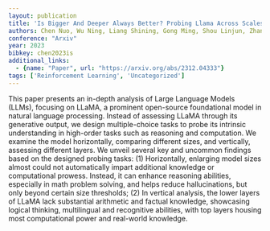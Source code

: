 ```yaml
---
layout: publication
title: 'Is Bigger And Deeper Always Better? Probing Llama Across Scales And Layers'
authors: Chen Nuo, Wu Ning, Liang Shining, Gong Ming, Shou Linjun, Zhang Dongmei, Li Jia
conference: "Arxiv"
year: 2023
bibkey: chen2023is
additional_links:
  - {name: "Paper", url: "https://arxiv.org/abs/2312.04333"}
tags: ['Reinforcement Learning', 'Uncategorized']
---
```

This paper presents an in-depth analysis of Large Language Models (LLMs), focusing on LLaMA, a prominent open-source foundational model in natural language processing. Instead of assessing LLaMA through its generative output, we design multiple-choice tasks to probe its intrinsic understanding in high-order tasks such as reasoning and computation. We examine the model horizontally, comparing different sizes, and vertically, assessing different layers. We unveil several key and uncommon findings based on the designed probing tasks: (1) Horizontally, enlarging model sizes almost could not automatically impart additional knowledge or computational prowess. Instead, it can enhance reasoning abilities, especially in math problem solving, and helps reduce hallucinations, but only beyond certain size thresholds; (2) In vertical analysis, the lower layers of LLaMA lack substantial arithmetic and factual knowledge, showcasing logical thinking, multilingual and recognitive abilities, with top layers housing most computational power and real-world knowledge.
